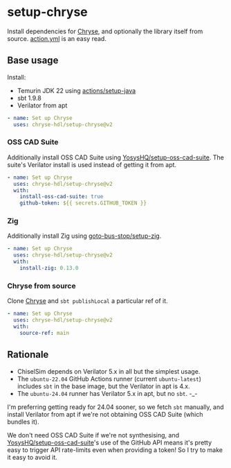# setup-chryse

Install dependencies for [Chryse], and optionally the library itself from source. [action.yml] is an easy read.

[Chryse]: https://github.com/chryse-hdl/chryse
[action.yml]: https://github.com/chryse-hdl/setup-chryse/blob/v2/action.yml

## Base usage

Install:

* Temurin JDK 22 using [actions/setup-java]
* sbt 1.9.8
* Verilator from apt

[actions/setup-java]: https://github.com/actions/setup-java

```yaml
- name: Set up Chryse
  uses: chryse-hdl/setup-chryse@v2
```

### OSS CAD Suite

Additionally install OSS CAD Suite using [YosysHQ/setup-oss-cad-suite].
The suite's Verilator install is used instead of getting it from apt.

[YosysHQ/setup-oss-cad-suite]: https://github.com/YosysHQ/setup-oss-cad-suite

```yaml
- name: Set up Chryse
  uses: chryse-hdl/setup-chryse@v2
  with:
    install-oss-cad-suite: true
    github-token: ${{ secrets.GITHUB_TOKEN }}
```

### Zig

Additionally install Zig using [goto-bus-stop/setup-zig].

[goto-bus-stop/setup-zig]: https://github.com/goto-bus-stop/setup-zig

```yaml
- name: Set up Chryse
  uses: chryse-hdl/setup-chryse@v2
  with:
    install-zig: 0.13.0
```

### Chryse from source

Clone [Chryse] and `sbt publishLocal` a particular ref of it.

```yaml
- name: Set up Chryse
  uses: chryse-hdl/setup-chryse@v2
  with:
    source-ref: main
```

## Rationale

* ChiselSim depends on Verilator 5.x in all but the simplest usage.
* The `ubuntu-22.04` GitHub Actions runner (current `ubuntu-latest`) includes `sbt` in the base image, but the Verilator in apt is 4.x.
* The `ubuntu-24.04` runner has Verilator 5.x in apt, but no `sbt`. -_-

I'm preferring getting ready for 24.04 sooner, so we fetch `sbt` manually, and install Verilator from apt if we're not obtaining OSS CAD Suite (which bundles it).

We don't need OSS CAD Suite if we're not synthesising, and [YosysHQ/setup-oss-cad-suite]'s use of the GitHub API means it's pretty easy to trigger API rate-limits even when providing a token! So I try to make it easy to avoid it.
